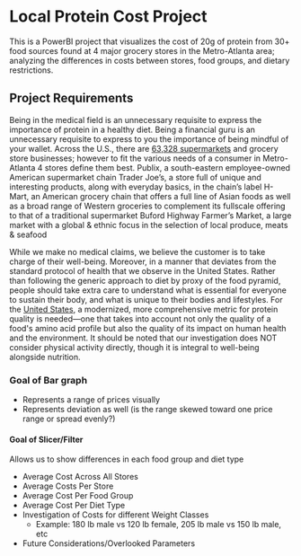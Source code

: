 # Local Protein Cost Project
 This is a PowerBI project that visualizes the cost of 20g of protein from 30+ food sources found at 4 major grocery stores in the Metro-Atlanta area; analyzing the differences in costs between stores, food groups, and dietary restrictions.

## Project Requirements 
Being in the medical field is an unnecessary requisite to express the importance of protein in a healthy diet. Being a financial guru is an unnecessary requisite to express to you the importance of being mindful of your wallet. Across the U.S., there are [63,328 supermarkets](https://www.driveresearch.com/market-research-company-blog/grocery-store-statistics-where-when-how-much-people-grocery-shop/)  and grocery store businesses; however to fit the various needs of a consumer in Metro-Atlanta 4 stores define them best. 
Publix, a south-eastern employee-owned American supermarket chain 
Trader Joe’s, a store full of unique and interesting products, along with everyday basics, in the chain’s label
H-Mart, an American grocery chain that offers a full line of Asian foods as well as a broad range of Western groceries to complement its fullscale offering to that of a traditional supermarket
Buford Highway Farmer’s Market, a large market with a global & ethnic focus in the selection of local produce, meats & seafood

While we make no medical claims, we believe the customer is to take charge of their well-being. Moreover, in a manner that deviates from the standard protocol of health that we observe in the United States. Rather than following the generic approach to diet by proxy of the food pyramid, people should take extra care to understand what is essential for everyone to sustain their body, and what is unique to their bodies and lifestyles. For the [United States](https://doi.org/10.1093%2Fadvances%2Fnmz023), a modernized, more comprehensive metric for protein quality is needed—one that takes into account not only the quality of a food's amino acid profile but also the quality of its impact on human health and the environment. It should be noted that our investigation does NOT consider physical activity directly, though it is integral to well-being alongside nutrition. 

### Goal of Bar graph
* Represents a range of prices visually
* Represents deviation as well (is the range skewed toward one price range or spread evenly?)
#### Goal of Slicer/Filter
Allows us to show differences in each food group and diet type

* Average Cost Across All Stores
* Average Costs Per Store
* Average Cost Per Food Group
* Average Cost Per Diet Type
* Investigation of Costs for different Weight Classes
  * Example: 180 lb male vs 120 lb female, 205 lb male vs 150 lb male, etc
* Future Considerations/Overlooked Parameters
